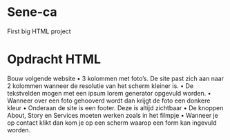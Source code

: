 # Sene-ca
 First big HTML project

# Opdracht HTML
Bouw volgende website
    •	3 kolommen met foto’s.  De site past zich aan naar 2 kolommen wanneer de resolutie van het scherm kleiner is.
    •	De tekstvelden mogen met een ipsum lorem generator opgevuld worden.
    •	Wanneer over een foto gehooverd wordt dan krijgt de foto een donkere kleur
    •	Onderaan de site is een footer.  Deze is altijd zichtbaar
    •	De knoppen About, Story en Services moeten werken zoals in het filmpje
    •	Wanneer je op contact klikt dan kom je op een scherm waarop een form kan ingevuld worden.
